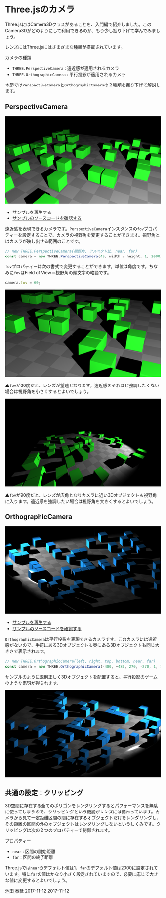 # Three.jsのカメラ
 
Three.jsにはCamera3Dクラスがあることを、入門編で紹介しました。このCamera3Dがどのようにして利用できるのか、もう少し掘り下げて学んでみましょう。
 
レンズにはThree.jsにはさまざまな種類が搭載されています。 

カメラの種類

- `THREE.PerspectiveCamera` : 遠近感が適用されるカメラ
- `THREE.OrthographicCamera`  : 平行投影が適用されるカメラ

本節では`PerspectiveCamera`と`OrthographicCamera`の２種類を掘り下げて解説します。
 
 
## PerspectiveCamera 


![](../imgs/camera_perspective_45.png)

- [サンプルを再生する](https://ics-creative.github.io/tutorial-three/samples/camera_perspective_45.html)
- [サンプルのソースコードを確認する](../samples/camera_perspective_45.html)


 
遠近感を表現できるカメラです。`PerspectiveCamera`インスタンスの`fov`プロパティーを設定することで、カメラの視野角を変更することができます。視野角とはカメラが映し出せる範囲のことです。 
 
```js
// new THREE.PerspectiveCamera(視野角, アスペクト比, near, far)
const camera = new THREE.PerspectiveCamera(45, width / height, 1, 2000);
```

`fov`プロパティーは次の書式で変更することができます。単位は角度です。ちなみに`fov`はField of View＝視野角の頭文字の略語です。
 
```js
camera.fov = 60; 
```
![](../imgs/camera_perspective_30.png)

▲`fov`が30度だと、レンズが望遠となります。遠近感をそれほど強調したくない場合は視野角を小さくするとよいでしょう。 

![](../imgs/camera_perspective_90.png)

▲`fov`が90度だと、レンズが広角となりカメラに近い3Dオブジェクトも視野角に入ります。遠近感を強調したい場合は視野角を大きくするとよいでしょう。 
 
 
## OrthographicCamera 

![](../imgs/camera_orthographic.png)

- [サンプルを再生する](https://ics-creative.github.io/tutorial-three/samples/camera_orthographic.html)
- [サンプルのソースコードを確認する](../samples/camera_orthographic.html)



`OrthographicCamera`は平行投影を表現できるカメラです。このカメラには遠近感がないので、手前にある3Dオブジェクトも奥にある3Dオブジェクトも同じ大きさで表示されます。 
 
 
```js
// new THREE.OrthographicCamera(left, right, top, bottom, near, far)
const camera = new THREE.OrthographicCamera(-480, +480, 270, -270, 1, 1000);
```

サンプルのように規則正しく3Dオブジェクトを配置すると、平行投影のゲームのような表現が得られます。 

![](../imgs/camera_orthographic_1.png)

## 共通の設定：クリッピング 
 
3D空間に存在する全てのポリゴンをレンダリングするとパフォーマンスを無駄に使ってしまうので、クリッピングという機能がレンズには備わっています。カメラから見て一定距離区間の間に存在するオブジェクトだけをレンダリングし、その距離の区間の外のオブジェクトはレンダリングしないというしくみです。クリッピングは次の２つのプロパティーで制御されます。 
 
プロパティー 

- `near` : 区間の開始距離 
- `far` : 区間の終了距離 
 
Three.jsでは`near`のデフォルト値は1、`far`のデフォルト値は2000に設定されています。特に`far`の値はかなり小さく設定されていますので、必要に応じて大きな値に変更するとよいでしょう。 


<article-author>[池田 泰延](https://twitter.com/clockmaker)</article-author>
<article-date-published>2017-11-12</article-date-published>
<article-date-modified>2017-11-12</article-date-modified>